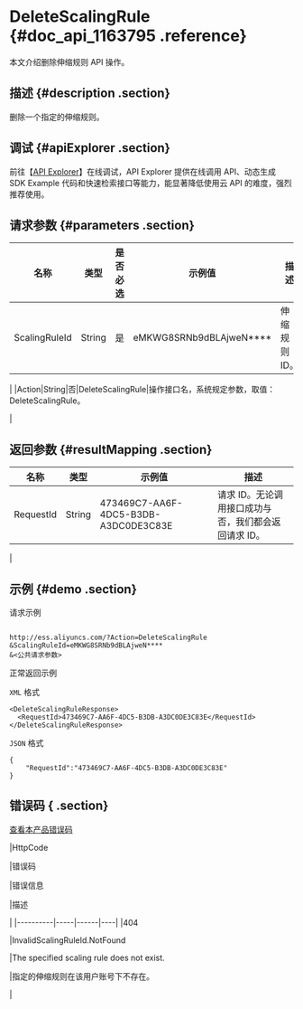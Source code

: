 # DeleteScalingRule {#doc_api_1163795 .reference}

本文介绍删除伸缩规则 API 操作。

## 描述 {#description .section}

删除一个指定的伸缩规则。

## 调试 {#apiExplorer .section}

前往【[API Explorer](https://api.aliyun.com/#product=Ess&api=DeleteScalingRule)】在线调试，API Explorer 提供在线调用 API、动态生成 SDK Example 代码和快速检索接口等能力，能显著降低使用云 API 的难度，强烈推荐使用。

## 请求参数 {#parameters .section}

|名称|类型|是否必选|示例值|描述|
|--|--|----|---|--|
|ScalingRuleId|String|是|eMKWG8SRNb9dBLAjweN\*\*\*\*|伸缩规则 ID。

 |
|Action|String|否|DeleteScalingRule|操作接口名，系统规定参数，取值：DeleteScalingRule。

 |

## 返回参数 {#resultMapping .section}

|名称|类型|示例值|描述|
|--|--|---|--|
|RequestId|String|473469C7-AA6F-4DC5-B3DB-A3DC0DE3C83E|请求 ID。无论调用接口成功与否，我们都会返回请求 ID。

 |

## 示例 {#demo .section}

请求示例

``` {#request_demo}

http://ess.aliyuncs.com/?Action=DeleteScalingRule
&ScalingRuleId=eMKWG8SRNb9dBLAjweN****
&<公共请求参数>

```

正常返回示例

`XML` 格式

``` {#xml_return_success_demo}
<DeleteScalingRuleResponse>
  <RequestId>473469C7-AA6F-4DC5-B3DB-A3DC0DE3C83E</RequestId>
</DeleteScalingRuleResponse>

```

`JSON` 格式

``` {#json_return_success_demo}
{
	"RequestId":"473469C7-AA6F-4DC5-B3DB-A3DC0DE3C83E"
}
```

## 错误码 { .section}

[查看本产品错误码](https://error-center.aliyun.com/status/product/Ess)

|HttpCode

|错误码

|错误信息

|描述

|
|----------|-----|------|----|
|404

|InvalidScalingRuleId.NotFound

|The specified scaling rule does not exist.

|指定的伸缩规则在该用户账号下不存在。

|

